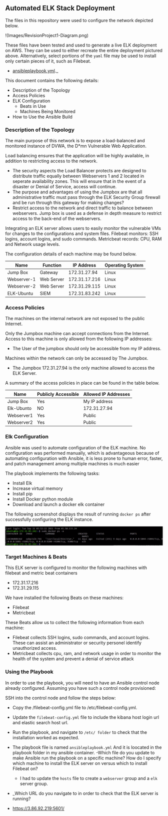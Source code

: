 ## Automated ELK Stack Deployment

The files in this repository were used to configure the network depicted below.

!(Images/RevisionProject1-Diagram.png)

These files have been tested and used to generate a live ELK deployment on AWS. They can be used to either recreate the entire deployment pictured above. Alternatively, select portions of the `yaml` file may be used to install only certain pieces of it, such as Filebeat.

  - [ansibleplaybook.yml](Ansible/ansibleplaybook.yml)._

This document contains the following details:
- Description of the Topology
- Access Policies
- ELK Configuration
  - Beats in Use
  - Machines Being Monitored
- How to Use the Ansible Build


### Description of the Topology

The main purpose of this network is to expose a load-balanced and monitored instance of DVWA, the D*mn Vulnerable Web Application.

Load balancing ensures that the application will be highly available, in addition to restricting access to the network.
- The security aspects the Load Balancer protects are designed to distribute traffic equally between Webservers 1 and 2 located in seperate availability zones. This will ensure that in the event of a disaster or Denial of Service, access will continue.  
- The purpose and advantages of using the Jumpbox are that all administrative traffic must pass through the ELK Security Group firewall and be run through this gateway for making changes? 
- Restrict access to the network and direct traffic to balance between webservers.  Jump box is used as a defense in depth measure to restrict access to the back-end of the webservers.

Integrating an ELK server allows users to easily monitor the vulnerable VMs for changes to the configurations and system files.
Filebeat monitors: SSH logins, account logins, and sudo commands.
Metricbeat records: CPU, RAM and Network usage levels.

The configuration details of each machine may be found below.

| Name     | Function | IP Address | Operating System |
|----------|----------|------------|------------------|
| Jump Box | Gateway  | 172.31.27.94 | Linux            |
| Webserver-1     |  Web Server   |    172.31.17.216        |       Linux       |
| Webserver-2  | Web Server    |     172.31.29.115       |      Linux             |
| ELK-Ubuntu     | SIEM     |    172.31.83.242        |        Linux           |

### Access Policies

The machines on the internal network are not exposed to the public Internet. 

Only the Jumpbox machine can accept connections from the Internet. Access to this machine is only allowed from the following IP addresses:
- The User of the jumpbox should only be accessible from my IP address.

Machines within the network can only be accessed by The Jumpbox.
- The Jumpbox  172.31.27.94 is the only machine allowed to access the ELK Server.

A summary of the access policies in place can be found in the table below.

| Name     | Publicly Accessible | Allowed IP Addresses |
|----------|---------------------|----------------------|
| Jump Box | Yes                  | My IP address    |
|  Elk-Ubunto        |  NO                    |      172.31.27.94                |
|     Webserver1     |  Yes                   |     Public                 |
|     Webserver2     |  Yes                   |     Public                 |
### Elk Configuration

Ansible was used to automate configuration of the ELK machine. No configuration was performed manually, which is advantageous because of automating configuration with Ansible, it is less prone to human error, faster, and patch management among multiple machines is much easier

The playbook implements the following tasks:
- Install Elk
- Increase virtual memory
- Install pip
- Install Docker python module
- Download and launch a docker elk container

The following screenshot displays the result of running `docker ps` after successfully configuring the ELK instance.

![Docker output](Images/docker-output.png)

### Target Machines & Beats
This ELK server is configured to monitor the following machines with filebeat and metric beat containers
- 172.31.17.216
- 172.31.29.115

We have installed the following Beats on these machines:
- Filebeat
- Metricbeat

These Beats allow us to collect the following information from each machine:
- Filebeat collects SSH logins, sudo commands, and account logins.  These can assist an administrator or security personel identify unauthorized access.
- Metricbeat collects cpu, ram, and network usage in order to monitor the health of the system and prevent a denial of service attack

### Using the Playbook
In order to use the playbook, you will need to have an Ansible control node already configured. Assuming you have such a control node provisioned: 

SSH into the control node and follow the steps below:
- Copy the /filebeat-config.yml file to /etc/filebeat-config.yml.
- Update the `filebeat-config.yml` file to include the kibana host login url and elastic search host url.
- Run the playbook, and navigate to `/etc/ folder` to check that the installation worked as expected.


- The playbook file is named `ansibleplaybook.yml` And it is loocated in the playbook folder in my ansible container.
-Which file do you update to make Ansible run the playbook on a specific machine? How do I specify which machine to install the ELK server on versus which to install Filebeat on?
  - I had to update the `hosts` file to create a `webserver` group and a `elk` server group.

- _Which URL do you navigate to in order to check that the ELK server is running?
- https://3.86.92.219:5601/
